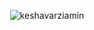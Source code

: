 
<p align="center"> <img src="https://github-readme-stats.vercel.app/api?username=keshavarziamin&count_private=true&show_icons=true&theme=darcula" alt="keshavarziamin" />
<!--
[![Top Langs](https://github-readme-stats.vercel.app/api/top-langs/?username=keshavarziamin&layout=compact)](https://github.com/anuraghazra/github-readme-stats)
-->

